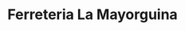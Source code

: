 ---
title: "Ferreteria La Mayorguina"
url: /los-alcarrizos/ferreteria-la-mayorguina/
shop: Eisenwaren
---